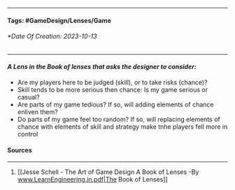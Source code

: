 __________________________________________________________________________
#### **Tags:** #GameDesign/Lenses/Game
###### *Date Of Creation: 2023-10-13
__________________________________________________________________________

#### ***A Lens in the Book of lenses that asks the designer to consider:***
- Are my players here to be judged (skill), or to take risks (chance)?
- Skill tends to be more serious then chance: Is my game serious or casual?
- Are parts of my game tedious? If so, will adding elements of chance enliven them?
- Do parts of my game feel too random? If so, will replacing elements of chance with elements of skill and strategy make tnhe players fell more in control
#### Sources
__________________________________________________________________________
1. [[Jesse Schell - The Art of Game Design A Book of Lenses -By www.LearnEngineering.in.pdf|The Book of Lenses]]